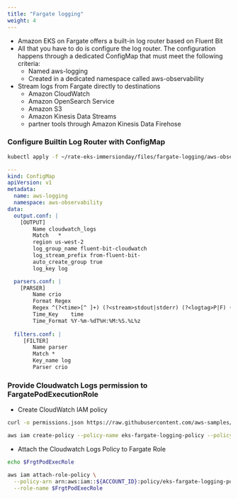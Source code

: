 ```yaml
---
title: "Fargate logging"
weight: 4
---
```


* Amazon EKS on Fargate offers a built-in log router based on Fluent Bit
* All that you have to do is configure the log router. The configuration happens through a dedicated ConfigMap that must meet the following criteria:
  * Named aws-logging
  * Created in a dedicated namespace called aws-observability
* Stream logs from Fargate directly to destinations
  * Amazon CloudWatch
  * Amazon OpenSearch Service
  * Amazon S3
  * Amazon Kinesis Data Streams
  * partner tools through Amazon Kinesis Data Firehose

### Configure Builtin Log Router with ConfigMap

```bash
kubectl apply -f ~/rate-eks-immersionday/files/fargate-logging/aws-observability.yaml
```

```yaml
---
kind: ConfigMap
apiVersion: v1
metadata:
  name: aws-logging
  namespace: aws-observability
data:
  output.conf: |
    [OUTPUT]
        Name cloudwatch_logs
        Match   *
        region us-west-2
        log_group_name fluent-bit-cloudwatch
        log_stream_prefix from-fluent-bit-
        auto_create_group true
        log_key log

  parsers.conf: |
    [PARSER]
        Name crio
        Format Regex
        Regex ^(?<time>[^ ]+) (?<stream>stdout|stderr) (?<logtag>P|F) (?<log>.*)$
        Time_Key    time
        Time_Format %Y-%m-%dT%H:%M:%S.%L%z
  
  filters.conf: |
     [FILTER]
        Name parser
        Match *
        Key_name log
        Parser crio
```

### Provide Cloudwatch Logs permission to FargatePodExecutionRole

* Create CloudWatch IAM policy

```bash
curl -o permissions.json https://raw.githubusercontent.com/aws-samples/amazon-eks-fluent-logging-examples/mainline/examples/fargate/cloudwatchlogs/permissions.json

aws iam create-policy --policy-name eks-fargate-logging-policy --policy-document file://permissions.json
```

* Attach the Cloudwatch Logs Policy to Fargate Role

```bash
echo $FrgtPodExecRole

aws iam attach-role-policy \
  --policy-arn arn:aws:iam::${ACCOUNT_ID}:policy/eks-fargate-logging-policy \
  --role-name $FrgtPodExecRole
```
